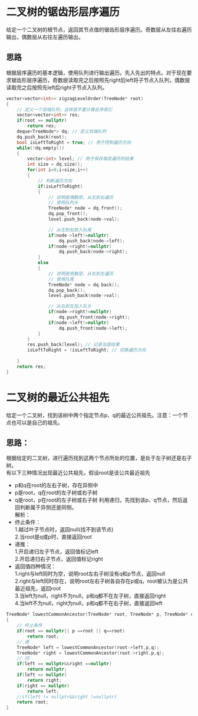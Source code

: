 # 二叉树的锯齿形层序遍历
给定一个二叉树的根节点，返回其节点值的锯齿形层序遍历。奇数层从左往右遍历输出，偶数层从右往左遍历输出。
## 思路
根据层序遍历的基本逻辑，使用队列进行输出遍历。先入先出的特点。对于现在要求锯齿形层序遍历，奇数层读取完之后按照先right后left将子节点入队列，偶数层读取完之后按照先left后right子节点入队列。
```cpp
vector<vector<int>> zigzagLevelOrder(TreeNode* root)
{
    // 定义一个双端队列，这样就不要计算反序索引
    vector<vector<int>> res;
    if(root == nullptr)
        return res;
    deque<TreeNode*> dq; // 定义双端队列
    dq.push_back(root);
    bool isLeftToRight = true; // 用于控制遍历方向
    while(!dq.empty())
    {
        vector<int> level; // 用于保存每层遍历的结果
        int size = dq.size();
        for(int i=0;i<size;i++)
        {
            // 判断遍历方向
            if(isLeftToRight)
            {
                // 说明是偶数层，从左到右遍历
                // 使用队列头
                TreeNode* node = dq.front();
                dq.pop_front();
                level.push_back(node->val);

                // 从左到右放入队尾
                if(node->left!=nullptr)
                    dq.push_back(node->left);
                if(node->right!=nullptr)
                    dq.push_back(node->right);
            }
            else
            {
                // 说明是奇数层，从右到左遍历
                // 使用队尾
                TreeNode* node = dq.back();
                dq.pop_back();
                level.push_back(node->val);

                // 从右到左加入队头
                if(node->right!=nullptr)
                    dq.push_front(node->right);
                if(node->left!=nullptr)
                    dq.push_front(node->left);
            }
        }
        res.push_back(level); // 记录当层结果
        isLeftToRight = !isLeftToRight; // 切换遍历方向
        
    }
    return res;
}
```
# 二叉树的最近公共祖先
给定一个二叉树，找到该树中两个指定节点p、q的最近公共祖先。注意：一个节点也可以是自己的祖先。
## 思路：
根据给定的二叉树，进行遍历找到这两个节点所处的位置，是处于左子树还是右子树。</br>
有以下三种情况出现最近公共祖先，假设root是该公共最近祖先
* p和q在root的左右子树，存在异侧中
* p是root，q在root的左子树或右子树
* q是root，p在root的左子树或右子树
利用递归，先找到该p、q节点，然后返回判断属于异侧还是同侧。</br>
解析：</br>
* 终止条件：</br>
1.越过叶子节点时，返回null(找不到该节点)</br>
2.当root是q或p时，直接返回root
* 递推：</br>
1.开启递归左子节点，返回值标记left</br>
2.开启递归右子节点，返回值标记right</br>
* 返回值四种情况：</br>
1.right与left同时为空，说明root左右子树没有q和p节点，返回null</br>
2.right与left同时存在，说明root左右子树各自存在p或q，root被认为是公共最近祖先，返回root</br>
3.当left为null，right不为null，p和q都不在左子树，直接返回right</br>
4.当left不为null，right为null，p和q都不在右子树，直接返回left
```cpp
TreeNode* lowestCommonAncestor(TreeNode* root, TreeNode* p, TreeNode* q)
{
    // 终止条件
    if(root == nullptr|| p ==root || q==root)
        return root;
    // 递
    TreeNode* left = lowestCommonAncestor(root->left,p,q);
    TreeNode* right = lowestCommonAncestor(root->right,p,q);
    // 归
    if(left == nullptr&&right ==nullptr)
        return nullptr;
    if(left == nullptr)
        return right;
    if(right == nullptr)
        return left;
    //if(left != nullptr&&right !=nullptr)
    return root;
}
```